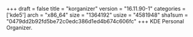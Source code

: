 +++
draft = false
title = "korganizer"
version = "16.11.90-1"
categories = ['kde5']
arch = "x86_64"
size = "1364192"
usize = "4581948"
sha1sum = "0479dd2b92fd5be72c0edc386d1ed4b674c606fc"
+++
KDE Personal Organizer.